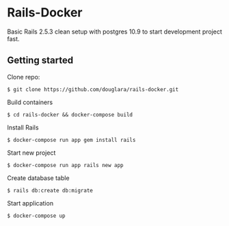 # Rails-Docker

Basic Rails 2.5.3 clean setup with postgres 10.9 to start development project fast.


## Getting started

Clone repo:
```
$ git clone https://github.com/douglara/rails-docker.git
```
Build containers
```
$ cd rails-docker && docker-compose build
```
Install Rails
```
$ docker-compose run app gem install rails 
```
Start new project
```
$ docker-compose run app rails new app
```

Create database table
```
$ rails db:create db:migrate
```
Start application
```
$ docker-compose up
```